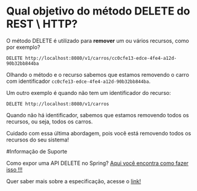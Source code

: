 # Qual objetivo do método DELETE do REST \ HTTP?

O método DELETE é utilizado para **remover** um ou vários recursos, como por exemplo?

```
DELETE http://localhost:8080/v1/carros/cc0cfe13-edce-4fe4-a12d-90b32bb844ba
```

Olhando o método e o recurso sabemos que estamos removendo o carro com identificador `cc0cfe13-edce-4fe4-a12d-90b32bb844ba`.

Um outro exemplo é quando não tem um identificador do recurso:

```
DELETE http://localhost:8080/v1/carros
```

Quando não há identificador, sabemos que estamos removendo todos os recursos, ou seja, todos os carros.

Cuidado com essa última abordagem, pois você está removendo todos os recursos do seu sistema!

#Informação de Suporte

Como expor uma API DELETE no Spring? [Aqui você encontra como fazer isso !!!](../informacao_suporte/spring-delete-api.md)

Quer saber mais sobre a especificação, acesse o [link!](https://tools.ietf.org/html/rfc7231#section-4.3.5)